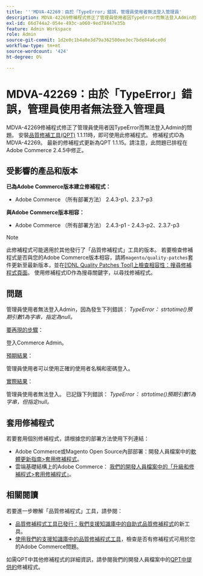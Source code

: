 ```yaml
---
title: '''MDVA-42269：由於「TypeError」錯誤，管理員使用者無法登入管理員'
description: MDVA-42269修補程式修正了管理員使用者因TypeError而無法登入Admin的問題。 安裝[Quality Patches Tool (QPT)](/help/announcements/adobe-commerce-announcements/magento-quality-patches-released-new-tool-to-self-serve-quality-patches.md) 1.1.11後，即可使用此修補程式。  修補程式ID為MDVA-42269。  最新的修補程式更新為QPT 1.1.15。請注意，此問題已排程在Adobe Commerce 2.4.5中修正。
exl-id: 66d744a2-054e-493c-a060-9ed78447e35b
feature: Admin Workspace
role: Admin
source-git-commit: 1d2e0c1b4a8e3d79a362500ee3ec7bde84a6ce0d
workflow-type: tm+mt
source-wordcount: '424'
ht-degree: 0%

---
```


# MDVA-42269：由於「TypeError」錯誤，管理員使用者無法登入管理員

MDVA-42269修補程式修正了管理員使用者因TypeError而無法登入Admin的問題。 安裝[品質修補工具(QPT)](/help/announcements/adobe-commerce-announcements/magento-quality-patches-released-new-tool-to-self-serve-quality-patches.md) 1.1.11時，即可使用此修補程式。  修補程式ID為MDVA-42269。  最新的修補程式更新為QPT 1.1.15。請注意，此問題已排程在Adobe Commerce 2.4.5中修正。

## 受影響的產品和版本

**已為Adobe Commerce版本建立修補程式：**

* Adobe Commerce （所有部署方法） 2.4.3-p1、2.3.7-p3

**與Adobe Commerce版本相容：**

* Adobe Commerce （所有部署方法） 2.4.3-p1 - 2.4.3-p2、2.3.7-p3

>[!NOTE]
>
>此修補程式可能適用於其他發行了「品質修補程式」工具的版本。 若要檢查修補程式是否與您的Adobe Commerce版本相容，請將`magento/quality-patches`套件更新至最新版本，並在[[!DNL Quality Patches Tool]上檢查相容性：搜尋修補程式頁面](https://devdocs.magento.com/quality-patches/tool.html#patch-grid)。 使用修補程式ID作為搜尋關鍵字，以尋找修補程式。

## 問題

管理員使用者無法登入Admin，因為發生下列錯誤： *TypeError： strtotime()預期引數1為字串，指定為null。*

<u>要再現的步驟</u>：

登入Commerce Admin。

<u>預期結果</u>：

管理員使用者可以使用正確的使用者名稱和密碼登入。

<u>實際結果</u>：

管理員使用者無法登入。 已記錄下列錯誤： *TypeError： strtotime()預期引數1為字串，但指定null。*

## 套用修補程式

若要套用個別修補程式，請根據您的部署方法使用下列連結：

* Adobe Commerce或Magento Open Source內部部署：開發人員檔案中的[軟體更新指南>套用修補程式](https://devdocs.magento.com/guides/v2.4/comp-mgr/patching/mqp.html)。
* 雲端基礎結構上的Adobe Commerce： [我們的開發人員檔案中的「升級和修補程式>套用修補程式」](https://devdocs.magento.com/cloud/project/project-patch.html)。

## 相關閱讀

若要進一步瞭解「品質修補程式」工具，請參閱：

* [品質修補程式工具已發行：我們支援知識庫中的自助式品質修補程式](/help/announcements/adobe-commerce-announcements/magento-quality-patches-released-new-tool-to-self-serve-quality-patches.md)的新工具。
* [使用我們的支援知識庫中的品質修補程式工具](/help/support-tools/patches-available-in-qpt-tool/check-patch-for-magento-issue-with-magento-quality-patches.md)，檢查是否有修補程式可用於您的Adobe Commerce問題。

如需QPT中其他修補程式的詳細資訊，請參閱我們的開發人員檔案中的[QPT中提供的](https://devdocs.magento.com/quality-patches/tool.html#patch-grid)修補程式。
